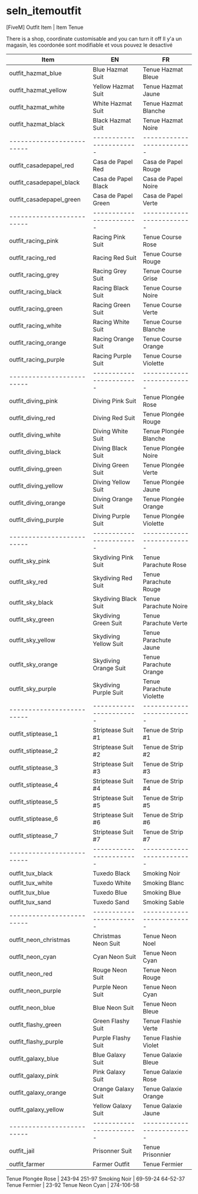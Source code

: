 # seln_itemoutfit
[FiveM] Outfit Item | Item Tenue 

There is a shop, coordinate customisable and you can turn it off
Il y'a un magasin, les coordonée sont modifiable et vous pouvez le desactivé

| Item                      | EN                      | FR                        |
| ------------------------- | ----------------------- | ------------------------- |
| outfit_hazmat_blue        | Blue Hazmat Suit        | Tenue Hazmat Bleue        |
| outfit_hazmat_yellow      | Yellow Hazmat Suit      | Tenue Hazmat Jaune        |   
| outfit_hazmat_white       | White Hazmat Suit       | Tenue Hazmat Blanche      |
| outfit_hazmat_black       | Black Hazmat Suit       | Tenue Hazmat Noire        |
| ------------------------- | ----------------------- | ------------------------- |
| outfit_casadepapel_red    | Casa de Papel Red       | Casa de Papel Rouge       |
| outfit_casadepapel_black  | Casa de Papel Black     | Casa de Papel Noire       |
| outfit_casadepapel_green  | Casa de Papel Green     | Casa de Papel Verte       |
| ------------------------- | ----------------------- | ------------------------- |
| outfit_racing_pink        | Racing Pink Suit        | Tenue Course Rose         |
| outfit_racing_red         | Racing Red Suit         | Tenue Course Rouge        |
| outfit_racing_grey        | Racing Grey Suit        | Tenue Course Grise        |
| outfit_racing_black       | Racing Black Suit       | Tenue Course Noire        |
| outfit_racing_green       | Racing Green Suit       | Tenue Course Verte        |
| outfit_racing_white       | Racing White Suit       | Tenue Course Blanche      |
| outfit_racing_orange      | Racing Orange Suit      | Tenue Course Orange       |
| outfit_racing_purple      | Racing Purple Suit      | Tenue Course Violette     |
| ------------------------- | ----------------------- | ------------------------- |
| outfit_diving_pink        | Diving Pink Suit        | Tenue Plongée Rose        |
| outfit_diving_red         | Diving Red Suit         | Tenue Plongée Rouge       | 
| outfit_diving_white       | Diving White Suit       | Tenue Plongée Blanche     | 
| outfit_diving_black       | Diving Black Suit       | Tenue Plongée Noire       |
| outfit_diving_green       | Diving Green Suit       | Tenue Plongée Verte       | 
| outfit_diving_yellow      | Diving Yellow Suit      | Tenue Plongée Jaune       | 
| outfit_diving_orange      | Diving Orange Suit      | Tenue Plongée Orange      | 
| outfit_diving_purple      | Diving Purple Suit      | Tenue Plongée Violette    | 
| ------------------------- | ----------------------- | ------------------------- |
| outfit_sky_pink           | Skydiving Pink Suit     | Tenue Parachute Rose      | 
| outfit_sky_red            | Skydiving Red Suit      | Tenue Parachute Rouge     | 
| outfit_sky_black          | Skydiving Black Suit    | Tenue Parachute Noire     | 
| outfit_sky_green          | Skydiving Green Suit    | Tenue Parachute Verte     | 
| outfit_sky_yellow         | Skydiving Yellow Suit   | Tenue Parachute Jaune     | 
| outfit_sky_orange         | Skydiving Orange Suit   | Tenue Parachute Orange    | 
| outfit_sky_purple         | Skydiving Purple Suit   | Tenue Parachute Violette  | 
| ------------------------- | ----------------------- | ------------------------- |
| outfit_stiptease_1        | Striptease Suit #1      | Tenue de Strip #1         |
| outfit_stiptease_2        | Striptease Suit #2      | Tenue de Strip #2         |
| outfit_stiptease_3        | Striptease Suit #3      | Tenue de Strip #3         |
| outfit_stiptease_4        | Striptease Suit #4      | Tenue de Strip #4         |
| outfit_stiptease_5        | Striptease Suit #5      | Tenue de Strip #5         |
| outfit_stiptease_6        | Striptease Suit #6      | Tenue de Strip #6         |
| outfit_stiptease_7        | Striptease Suit #7      | Tenue de Strip #7         |
| ------------------------- | ----------------------- | ------------------------- |
| outfit_tux_black          | Tuxedo Black            | Smoking Noir              |
| outfit_tux_white          | Tuxedo White            | Smoking Blanc             |
| outfit_tux_blue           | Tuxedo Blue             | Smoking Blue              |
| outfit_tux_sand           | Tuxedo Sand             | Smoking Sable             |
| ------------------------- | ----------------------- | ------------------------- |
| outfit_neon_christmas     | Christmas Neon Suit     | Tenue Neon Noel           |
| outfit_neon_cyan          | Cyan Neon Suit          | Tenue Neon Cyan           | 
| outfit_neon_red           | Rouge Neon Suit         | Tenue Neon Rouge          | 
| outfit_neon_purple        | Purple Neon Suit        | Tenue Neon Cyan           | 
| outfit_neon_blue          | Blue Neon Suit          | Tenue Neon Bleue          | 
| outfit_flashy_green       | Green Flashy Suit       | Tenue Flashie Verte       |
| outfit_flashy_purple      | Purple Flashy Suit      | Tenue Flashie Violet      |
| outfit_galaxy_blue        | Blue Galaxy Suit        | Tenue Galaxie Bleue       |
| outfit_galaxy_pink        | Pink Galaxy Suit        | Tenue Galaxie Rose        |
| outfit_galaxy_orange      | Orange Galaxy Suit      | Tenue Galaxie Orange      |
| outfit_galaxy_yellow      | Yellow Galaxy Suit      | Tenue Galaxie Jaune       |
| ------------------------- | ----------------------- | ------------------------- |
| outfit_jail               | Prisonner Suit          | Tenue Prisonnier          |
| outfit_farmer             | Farmer Outfit           | Tenue Fermier             | 


Tenue Plongée Rose        | 243-94 251-97
Smoking Noir              | 69-59-24  64-52-37
Tenue Fermier             | 23-92
Tenue Neon Cyan           | 274-106-58
